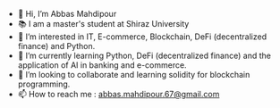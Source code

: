 - 👋 Hi, I’m Abbas Mahdipour
- 📚 I am a master's student at Shiraz University
- 👀 I’m interested in IT, E-commerce, Blockchain, DeFi (decentralized finance) and Python.
- 🌱 I’m currently learning Python, DeFi (decentralized finance) and the application of AI in banking and e-commerce.
- 💞️ I’m looking to collaborate and learning solidity for blockchain programming.
- 📫 How to reach me : abbas.mahdipour.67@gmail.com

<!---
Abbasmahdipour/Abbasmahdipour is a ✨ special ✨ repository because its `README.md` (this file) appears on your GitHub profile.
You can click the Preview link to take a look at your changes.
--->
